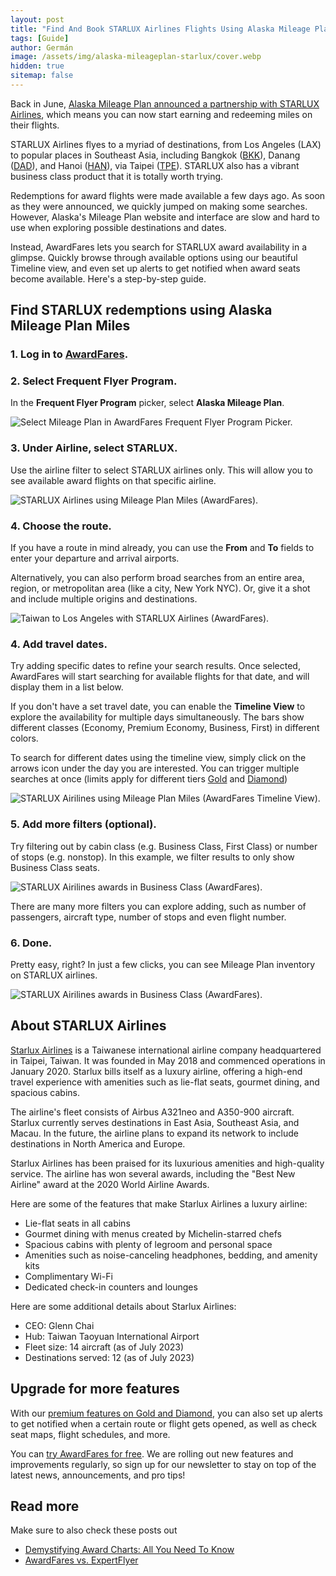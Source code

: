 ```yaml
---
layout: post
title: "Find And Book STARLUX Airlines Flights Using Alaska Mileage Plan Miles (Step-by-step)"
tags: [Guide]
author: Germán
image: /assets/img/alaska-mileageplan-starlux/cover.webp
hidden: true
sitemap: false
---
```



Back in June, [Alaska Mileage Plan announced a partnership with STARLUX Airlines](https://blog.awardfares.com/alaska-mileageplan-updates-june-2023/), which means you can now start earning and redeeming miles on their flights.

STARLUX Airlines flyes to a myriad of destinations, from Los Angeles (LAX) to popular places in Southeast Asia, including Bangkok ([BKK](https://awardfares.com/search?LAX.BKK.;z:alaska)), Danang ([DAD](https://awardfares.com/search?LAX.DAD.;z:alaska)), and Hanoi ([HAN](https://awardfares.com/search?LAX.HAN.;z:alaska)), via Taipei ([TPE](https://awardfares.com/search?LAX.TPE.;z:alaska)). STARLUX also has a vibrant business class product that it is totally worth trying. 

Redemptions for award flights were made available a few days ago. As soon as they were announced, we quickly jumped on making some searches. However, Alaska's Mileage Plan website and interface are slow and hard to use when exploring possible destinations and dates.

Instead, AwardFares lets you search for STARLUX award availability in a glimpse. Quickly browse through available options using our beautiful Timeline view, and even set up alerts to get notified when award seats become available. Here's a step-by-step guide.

## Find STARLUX redemptions using Alaska Mileage Plan Miles

### 1. Log in to [AwardFares](https://awardfares.com).

### 2. Select Frequent Flyer Program.

In the **Frequent Flyer Program** picker, select **Alaska Mileage Plan**.

<img src="/assets/img/alaska-mileageplan-starlux/1-ffqtv.gif" alt="Select Mileage Plan in AwardFares Frequent Flyer Program Picker." />

### 3. Under **Airline**, select **STARLUX**.

Use the airline filter to select STARLUX airlines only. This will allow you to see available award flights on that specific airline.

<img src="/assets/img/alaska-mileageplan-starlux/2-airline.gif" alt="STARLUX Airlines using Mileage Plan Miles (AwardFares)." />


### 4. Choose the route.

If you have a route in mind already, you can use the **From** and **To** fields to enter your departure and arrival airports.

Alternatively, you can also perform broad searches from an entire area, region, or metropolitan area (like a city, New York NYC). Or, give it a shot and include multiple origins and destinations.

<img src="/assets/img/alaska-mileageplan-starlux/3-route.gif" alt="Taiwan to Los Angeles with STARLUX Airlines (AwardFares)." />



### 4. Add travel dates.

Try adding specific dates to refine your search results. Once selected, AwardFares will start searching for available flights for that date, and will display them in a list below. 

If you don't have a set travel date, you can enable the **Timeline View** to explore the availability for multiple days simultaneously. The bars show different classes (Economy, Premium Economy, Business, First) in different colors.

To search for different dates using the timeline view, simply click on the arrows icon under the day you are interested. You can trigger multiple searches at once (limits apply for different tiers [Gold](https://awardfares.com/pricing) and [Diamond](https://awardfares.com/pricing))

<img src="/assets/img/alaska-mileageplan-starlux/4-timeline.gif" alt="STARLUX Airilines using Mileage Plan Miles (AwardFares Timeline View)." />


### 5. Add more filters (optional).

Try filtering out by cabin class (e.g. Business Class, First Class) or number of stops (e.g. nonstop). In this example, we filter results to only show Business Class seats.

<img src="/assets/img/alaska-mileageplan-starlux/cabin-filter.webp" alt="STARLUX Airilines awards in Business Class (AwardFares)." />

There are many more filters you can explore adding, such as number of passengers, aircraft type, number of stops and even flight number.

### 6. Done.

Pretty easy, right? In just a few clicks, you can see Mileage Plan inventory on STARLUX airlines.

<img src="/assets/img/alaska-mileageplan-starlux/starlux-awards-list.webp" alt="STARLUX Airilines awards in Business Class (AwardFares)." />


## About STARLUX Airlines

[Starlux Airlines](https://www.starlux-airlines.com/) is a Taiwanese international airline company headquartered in Taipei, Taiwan. It was founded in May 2018 and commenced operations in January 2020. Starlux bills itself as a luxury airline, offering a high-end travel experience with amenities such as lie-flat seats, gourmet dining, and spacious cabins.

The airline's fleet consists of Airbus A321neo and A350-900 aircraft. Starlux currently serves destinations in East Asia, Southeast Asia, and Macau. In the future, the airline plans to expand its network to include destinations in North America and Europe.

Starlux Airlines has been praised for its luxurious amenities and high-quality service. The airline has won several awards, including the "Best New Airline" award at the 2020 World Airline Awards.

Here are some of the features that make Starlux Airlines a luxury airline:

* Lie-flat seats in all cabins
* Gourmet dining with menus created by Michelin-starred chefs
* Spacious cabins with plenty of legroom and personal space
* Amenities such as noise-canceling headphones, bedding, and amenity kits
* Complimentary Wi-Fi
* Dedicated check-in counters and lounges

Here are some additional details about Starlux Airlines:

* CEO: Glenn Chai
* Hub: Taiwan Taoyuan International Airport
* Fleet size: 14 aircraft (as of July 2023)
* Destinations served: 12 (as of July 2023)


## Upgrade for more features

With our [premium features on Gold and Diamond](https://awardfares.com/pricing), you can also set up alerts to get notified when a certain route or flight gets opened, as well as check seat maps, flight schedules, and more.

You can [try AwardFares for free](https://awardfares.com/). We are rolling out new features and improvements regularly, so sign up for our newsletter to stay on top of the latest news, announcements, and pro tips!

## Read more

Make sure to also check these posts out

- [Demystifying Award Charts: All You Need To Know](https://blog.awardfares.com/demystifying-award-charts/)
- [AwardFares vs. ExpertFlyer](https://blog.awardfares.com/awardfares-vs-expertflyer/)